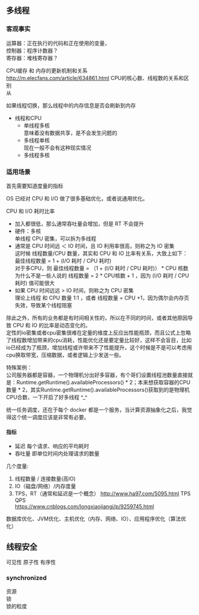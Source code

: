 ## 多线程

### 客观事实

运算器：正在执行的代码和正在使用的变量，  
控制器：程序计数器？  
寄存器：堆栈寄存器？  

CPU缓存 和 内存的更新机制和关系  
http://m.elecfans.com/article/634861.html  CPU的核心数、线程数的关系和区别  
从

如果线程切换，那么线程中的内存信息是否会刷新到内存 

- 线程和CPU  
  - 单线程多核  
    意味着没有数据共享，是不会发生问题的  
  - 多线程单核  
    现在一般不会有这种现实情况  
  - 多线程多核  

### 适用场景

首先需要知道度量的指标

OS 已经对 CPU 和 I/O 做了很多基础优化，或者说通用优化。  

CPU 和 I/O 耗时比率  
- 加入都很低，那么通常吞吐量会增加，但是 RT 不会提升
- 硬件：多核  
  单线程 CPU 密集，可以拆为多线程
- 通常是 CPU 时间远 ＜ IO 时间，且 IO 利用率很高，则称之为 IO 密集  
  这时候 线程数量/CPU 数量，其实和 CPU 和 IO 比率有关系，大致上如下：  
  最佳线程数量 = 1 + (I/O 耗时 / CPU 耗时)  
  对于多CPU，则 
  最佳线程数量 = （1 + (I/O 耗时 / CPU 耗时)） * CPU 核数  
  为什么不是一些人说的 线程数量 = 2 * CPU核数 + 1 ，因为 (I/O 耗时 / CPU 耗时) 值可能很大  
- 如果 CPU 时间远远 > IO 时间，则称之为 CPU 密集  
  理论上线程 和 CPU 数量 1:1 ，或者 线程数量 = CPU +1，因为偶尔会内存页失效，导致某个线程阻塞

除此之外，所有的业务都是有时间相关性的，所以在不同的时间，或者其他原因导致 CPU 和 IO 的比率是动态变化的。  
定性的io密集或者cpu密集很难在定量的维度上反应出性能瓶颈，而且公式上忽略了线程数增加带来的cpu消耗，性能优化还是要定量比较好，这样不会盲目，比如io已经成为了瓶颈，增加线程或许带来不了性能提升，这个时候是不是可以考虑用cpu换取带宽，压缩数据，或者逻辑上少发送一些。  

特殊案例：  
公司服务器都是容器，一个物理机分出好多容器，有个哥们设置线程池数量直接就是：Runtime.getRuntime().availableProcessors() * 2；本来想获取容器的CPU数量 * 2，其实Runtime.getRuntime().availableProcessors()获取到的是物理机CPU合数，一下开启了好多线程 ^_^  

统一任务调度，还在于每个 docker 都是一个服务，当计算资源抽象化之后，我觉得这个统一调度应该是非常有必要。  

#### 指标

- 延迟  每个请求、响应的平均耗时  
- 吞吐量  即单位时间内处理请求的数量  


几个度量:

1. 线程数量 / 连接数量(高IO)
2. IO（磁盘/网络）/内存度量
3. TPS，RT（通常和延迟是一个概念）
http://www.ha97.com/5095.html TPS QPS  
https://www.cnblogs.com/longxiaojiangi/p/9259745.html  

数据库优化、JVM优化、主机优化（内存、网络、IO）、应用程序优化（算法优化）

## 线程安全

可见性 原子性 有序性

### synchronized

资源  
锁  
锁的粒度  

